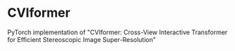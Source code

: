 # CVIformer
PyTorch implementation of "CVIformer: Cross-View Interactive Transformer for Efficient Stereoscopic Image Super-Resolution"
